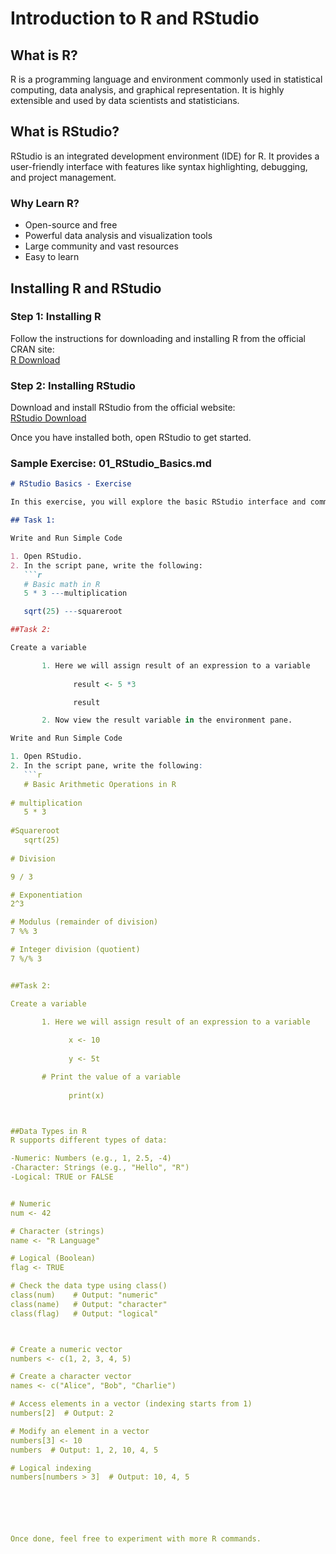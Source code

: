 # Introduction to R and RStudio

## What is R?

R is a programming language and environment commonly used in statistical computing, data analysis, and graphical representation. It is highly extensible and used by data scientists and statisticians.

## What is RStudio?

RStudio is an integrated development environment (IDE) for R. It provides a user-friendly interface with features like syntax highlighting, debugging, and project management.

### Why Learn R?

- Open-source and free
- Powerful data analysis and visualization tools
- Large community and vast resources
- Easy to learn

## Installing R and RStudio

### Step 1: Installing R
Follow the instructions for downloading and installing R from the official CRAN site:  
[R Download](https://cran.r-project.org/)

### Step 2: Installing RStudio
Download and install RStudio from the official website:  
[RStudio Download](https://rstudio.com/products/rstudio/download/)

Once you have installed both, open RStudio to get started.


### Sample Exercise: 01_RStudio_Basics.md

```markdown
# RStudio Basics - Exercise

In this exercise, you will explore the basic RStudio interface and commands.

## Task 1:

Write and Run Simple Code

1. Open RStudio.
2. In the script pane, write the following:
   ```r
   # Basic math in R
   5 * 3 ---multiplication

   sqrt(25) ---squareroot

##Task 2:

Create a variable

       1. Here we will assign result of an expression to a variable
 
              result <- 5 *3

              result

       2. Now view the result variable in the environment pane.

Write and Run Simple Code

1. Open RStudio.
2. In the script pane, write the following:
   ```r
   # Basic Arithmetic Operations in R
   
# multiplication
   5 * 3 
   
#Squareroot
   sqrt(25) 
   
# Division

9 / 3  

# Exponentiation
2^3  

# Modulus (remainder of division)
7 %% 3  

# Integer division (quotient)
7 %/% 3  


##Task 2:

Create a variable

       1. Here we will assign result of an expression to a variable
 
             x <- 10
             
             y <- 5t

       # Print the value of a variable
             
             print(x) 



##Data Types in R
R supports different types of data: 

-Numeric: Numbers (e.g., 1, 2.5, -4)
-Character: Strings (e.g., "Hello", "R")
-Logical: TRUE or FALSE


# Numeric
num <- 42

# Character (strings)
name <- "R Language"

# Logical (Boolean)
flag <- TRUE

# Check the data type using class()
class(num)    # Output: "numeric"
class(name)   # Output: "character"
class(flag)   # Output: "logical"



# Create a numeric vector
numbers <- c(1, 2, 3, 4, 5)

# Create a character vector
names <- c("Alice", "Bob", "Charlie")

# Access elements in a vector (indexing starts from 1)
numbers[2]  # Output: 2

# Modify an element in a vector
numbers[3] <- 10
numbers  # Output: 1, 2, 10, 4, 5

# Logical indexing
numbers[numbers > 3]  # Output: 10, 4, 5






Once done, feel free to experiment with more R commands.






























